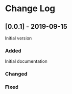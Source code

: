 # Change Log
     
## [0.0.1] - 2019-09-15
  
Initial version
 
### Added

Initial documentation
 
### Changed
   
### Fixed